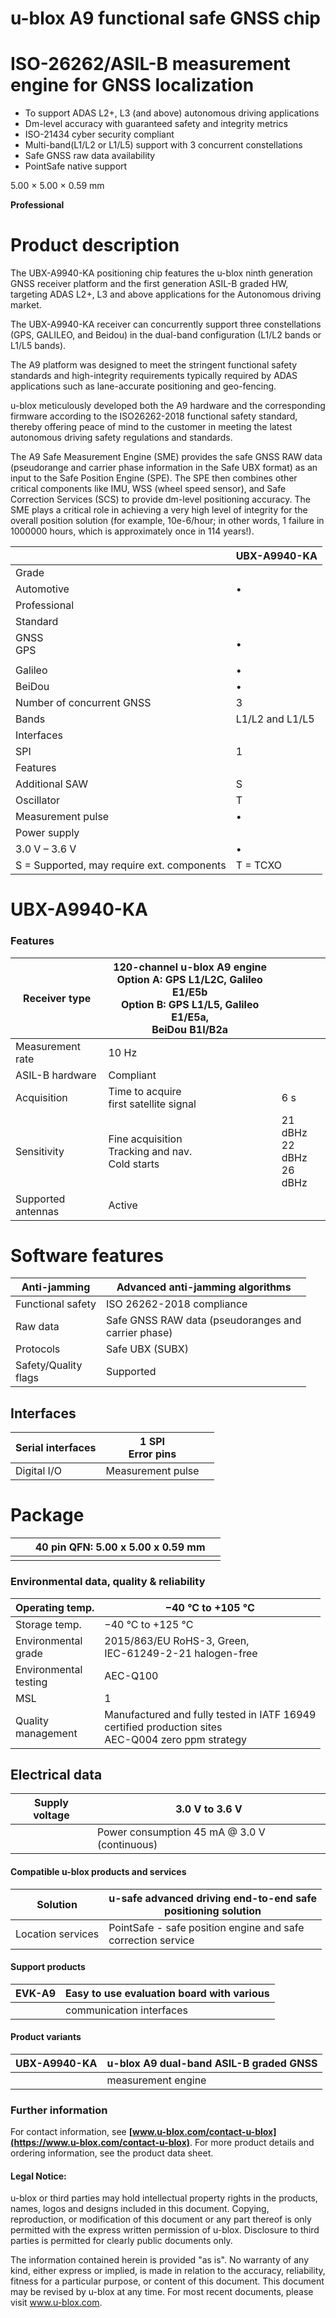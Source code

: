 # **u-blox A9 functional safe GNSS chip**

# **ISO-26262/ASIL-B measurement engine for GNSS localization**

- To support ADAS L2+, L3 (and above) autonomous driving applications
- Dm-level accuracy with guaranteed safety and integrity metrics
- ISO-21434 cyber security compliant
- Multi-band(L1/L2 or L1/L5) support with 3 concurrent constellations
- Safe GNSS raw data availability
- PointSafe native support

5.00 × 5.00 × 0.59 mm







**Professional**



# **Product description**

The UBX-A9940-KA positioning chip features the u-blox ninth generation GNSS receiver platform and the first generation ASIL-B graded HW, targeting ADAS L2+, L3 and above applications for the Autonomous driving market.

The UBX-A9940-KA receiver can concurrently support three constellations (GPS, GALILEO, and Beidou) in the dual-band configuration (L1/L2 bands or L1/L5 bands).

The A9 platform was designed to meet the stringent functional safety standards and high-integrity requirements typically required by ADAS applications such as lane-accurate positioning and geo-fencing.

u-blox meticulously developed both the A9 hardware and the corresponding firmware according to the ISO26262-2018 functional safety standard, thereby offering peace of mind to the customer in meeting the latest autonomous driving safety regulations and standards.

The A9 Safe Measurement Engine (SME) provides the safe GNSS RAW data (pseudorange and carrier phase information in the Safe UBX format) as an input to the Safe Position Engine (SPE). The SPE then combines other critical components like IMU, WSS (wheel speed sensor), and Safe Correction Services (SCS) to provide dm-level positioning accuracy. The SME plays a critical role in achieving a very high level of integrity for the overall position solution (for example, 10e-6/hour; in other words, 1 failure in 1000000 hours, which is approximately once in 114 years!).

|                                            | UBX-A9940-KA    |
|--------------------------------------------|-----------------|
| Grade                                      |                 |
| Automotive                                 | •               |
| Professional                               |                 |
| Standard                                   |                 |
| GNSS<br>GPS                                | •               |
|                                            |                 |
| Galileo                                    | •               |
| BeiDou                                     | •               |
| Number of concurrent GNSS                  | 3               |
| Bands                                      | L1/L2 and L1/L5 |
| Interfaces                                 |                 |
| SPI                                        | 1               |
| Features                                   |                 |
| Additional SAW                             | S               |
| Oscillator                                 | T               |
| Measurement pulse                          | •               |
| Power supply                               |                 |
| 3.0 V – 3.6 V                              | •               |
| S = Supported, may require ext. components | T = TCXO        |



# **UBX-A9940-KA**



### **Features**

| Receiver type         | 120-channel u-blox A9 engine<br>Option A: GPS L1/L2C, Galileo E1/E5b<br>Option B: GPS L1/L5, Galileo E1/E5a,<br>BeiDou B1I/B2a |                               |
|-----------------------|--------------------------------------------------------------------------------------------------------------------------------|-------------------------------|
| Measurement rate      | 10 Hz                                                                                                                          |                               |
| ASIL-B hardware       | Compliant                                                                                                                      |                               |
| Acquisition           | Time to acquire<br>first satellite signal                                                                                      | 6 s                           |
| Sensitivity           | Fine acquisition<br>Tracking and nav.<br>Cold starts                                                                           | 21 dBHz<br>22 dBHz<br>26 dBHz |
| Supported<br>antennas | Active                                                                                                                         |                               |

# **Software features**

| Anti-jamming            | Advanced anti-jamming algorithms                       |
|-------------------------|--------------------------------------------------------|
| Functional safety       | ISO 26262-2018 compliance                              |
| Raw data                | Safe GNSS RAW data (pseudoranges and<br>carrier phase) |
| Protocols               | Safe UBX (SUBX)                                        |
| Safety/Quality<br>flags | Supported                                              |

## **Interfaces**

| Serial interfaces | 1 SPI<br>Error pins |  |
|-------------------|---------------------|--|
| Digital I/O       | Measurement pulse   |  |

# **Package**

|  |  | 40 pin QFN: 5.00 x 5.00 x 0.59 mm |  |
|--|--|-----------------------------------|--|
|  |  |                                   |  |

### **Environmental data, quality & reliability**

| Operating temp.          | −40 °C to +105 °C                                                                                       |
|--------------------------|---------------------------------------------------------------------------------------------------------|
| Storage temp.            | −40 °C to +125 °C                                                                                       |
| Environmental<br>grade   | 2015/863/EU RoHS-3, Green,<br>IEC-61249-2-21 halogen-free                                               |
| Environmental<br>testing | AEC-Q100                                                                                                |
| MSL                      | 1                                                                                                       |
| Quality<br>management    | Manufactured and fully tested in IATF 16949<br>certified production sites<br>AEC-Q004 zero ppm strategy |

## **Electrical data**

| Supply voltage | 3.0 V to 3.6 V                               |
|----------------|----------------------------------------------|
|                | Power consumption 45 mA @ 3.0 V (continuous) |

#### **Compatible u-blox products and services**

| Solution          | u-safe advanced driving end-to-end safe<br>positioning solution |
|-------------------|-----------------------------------------------------------------|
| Location services | PointSafe - safe position engine and safe<br>correction service |

#### **Support products**

| EVK-A9 | Easy to use evaluation board with various |
|--------|-------------------------------------------|
|        | communication interfaces                  |

#### **Product variants**

| UBX-A9940-KA | u-blox A9 dual-band ASIL-B graded GNSS |
|--------------|----------------------------------------|
|              | measurement engine                     |

### **Further information**

For contact information, see **[www.u-blox.com/contact-u-blox](https://www.u-blox.com/contact-u-blox)**. For more product details and ordering information, see the product data sheet.

#### **Legal Notice:**

u-blox or third parties may hold intellectual property rights in the products, names, logos and designs included in this document. Copying, reproduction, or modification of this document or any part thereof is only permitted with the express written permission of u-blox. Disclosure to third parties is permitted for clearly public documents only.

The information contained herein is provided "as is". No warranty of any kind, either express or implied, is made in relation to the accuracy, reliability, fitness for a particular purpose, or content of this document. This document may be revised by u-blox at any time. For most recent documents, please visit www.u-blox.com.